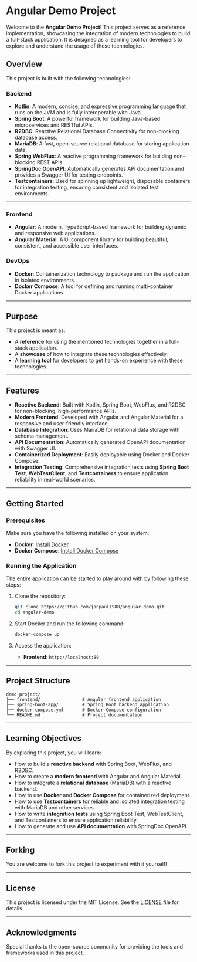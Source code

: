 # Angular Demo Project

Welcome to the **Angular Demo Project**! This project serves as a reference implementation, showcasing the integration of modern
technologies to build a full-stack application. It is designed as a learning tool for developers to explore and
understand the usage of these technologies.

## Overview

This project is built with the following technologies:

### Backend

- **Kotlin**: A modern, concise, and expressive programming language that runs on the JVM and is fully interoperable with Java.
- **Spring Boot**: A powerful framework for building Java-based microservices and RESTful APIs.
- **R2DBC**: Reactive Relational Database Connectivity for non-blocking database access.
- **MariaDB**: A fast, open-source relational database for storing application data.
- **Spring WebFlux**: A reactive programming framework for building non-blocking REST APIs.
- **SpringDoc OpenAPI**: Automatically generates API documentation and provides a Swagger UI for testing endpoints.
- **Testcontainers**: Used for spinning up lightweight, disposable containers for integration testing, ensuring consistent and isolated test environments.

---

### Frontend

- **Angular**: A modern, TypeScript-based framework for building dynamic and responsive web applications.
- **Angular Material**: A UI component library for building beautiful, consistent, and accessible user interfaces.

### DevOps

- **Docker**: Containerization technology to package and run the application in isolated environments.
- **Docker Compose**: A tool for defining and running multi-container Docker applications.

---

## Purpose

This project is meant as:

- A **reference** for using the mentioned technologies together in a full-stack application.
- A **showcase** of how to integrate these technologies effectively.
- A **learning tool** for developers to get hands-on experience with these technologies.

---

## Features

- **Reactive Backend**: Built with Kotlin, Spring Boot, WebFlux, and R2DBC for non-blocking, high-performance APIs.
- **Modern Frontend**: Developed with Angular and Angular Material for a responsive and user-friendly interface.
- **Database Integration**: Uses MariaDB for relational data storage with schema management.
- **API Documentation**: Automatically generated OpenAPI documentation with Swagger UI.
- **Containerized Deployment**: Easily deployable using Docker and Docker Compose.
- **Integration Testing**: Comprehensive integration tests using **Spring Boot Test**, **WebTestClient**, and **Testcontainers** to ensure application reliability in real-world scenarios.

---

## Getting Started

### Prerequisites

Make sure you have the following installed on your system:

- **Docker**: [Install Docker](https://docs.docker.com/get-docker/)
- **Docker Compose**: [Install Docker Compose](https://docs.docker.com/compose/install/)

### Running the Application

The entire application can be started to play around with by following these steps:

1. Clone the repository:
   ```bash
   git clone https://github.com/janpaul1988/angular-demo.git
   cd angular-demo
   ```

2. Start Docker and run the following command:
   ```bash
   docker-compose up
   ```

3. Access the application:
    - **Frontend**: `http://localhost:80`

---

## Project Structure

```
demo-project/
├── frontend/                # Angular frontend application
├── spring-boot-app/         # Spring Boot backend application
├── docker-compose.yml       # Docker Compose configuration
└── README.md                # Project documentation
```

---

## Learning Objectives

By exploring this project, you will learn:

- How to build a **reactive backend** with Spring Boot, WebFlux, and R2DBC.
- How to create a **modern frontend** with Angular and Angular Material.
- How to integrate a **relational database** (MariaDB) with a reactive backend.
- How to use **Docker** and **Docker Compose** for containerized deployment.
- How to use **Testcontainers** for reliable and isolated integration testing with MariaDB and other services.
- How to write **integration tests** using Spring Boot Test, WebTestClient, and Testcontainers to ensure application reliability.
- How to generate and use **API documentation** with SpringDoc OpenAPI.

---

## Forking

You are welcome to fork this project to experiment with it yourself!

---

## License

This project is licensed under the MIT License. See the [LICENSE](LICENSE) file for details.

---

## Acknowledgments

Special thanks to the open-source community for providing the tools and frameworks used in this project.
